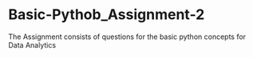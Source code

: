 # Basic-Pythob_Assignment-2
The Assignment consists of questions for the basic python concepts for Data Analytics

